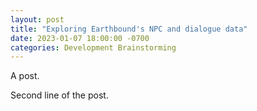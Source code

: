 ```yaml
---
layout: post
title: "Exploring Earthbound's NPC and dialogue data"
date: 2023-01-07 18:00:00 -0700
categories: Development Brainstorming
---
```

A post.

Second line of the post.